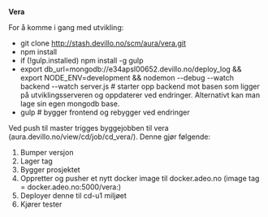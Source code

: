 __Vera__

For å komme i gang med utvikling:

- git clone http://stash.devillo.no/scm/aura/vera.git
- npm install
- if (!gulp.installed) npm install -g gulp
- export db_url=mongodb://e34apsl00652.devillo.no/deploy_log && export NODE_ENV=development && nodemon --debug --watch backend --watch server.js # starter opp backend mot basen som ligger på utviklingsserveren og oppdaterer ved endringer. Alternativt kan man lage sin egen mongodb base.
- gulp # bygger frontend og rebygger ved endringer

Ved push til master trigges byggejobben til vera (aura.devillo.no/view/cd/job/cd_vera/).
Denne gjør følgende:

1. Bumper versjon
2. Lager tag
3. Bygger prosjektet
4. Oppretter og pusher et nytt docker image til docker.adeo.no (image tag = docker.adeo.no:5000/vera:<versjon>)
5. Deployer denne til cd-u1 miljøet
6. Kjører tester

